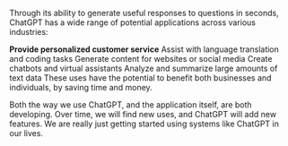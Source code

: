 Through its ability to generate useful responses to questions in seconds, ChatGPT has a wide range of potential applications across various industries:

**Provide personalized customer service**
Assist with language translation and coding tasks
Generate content for websites or social media
Create chatbots and virtual assistants
Analyze and summarize large amounts of text data
These uses have the potential to benefit both businesses and individuals, by saving time and money.

Both the way we use ChatGPT, and the application itself, are both developing. Over time, we will find new uses, and ChatGPT will add new features. We are really just getting started using systems like ChatGPT in our lives.